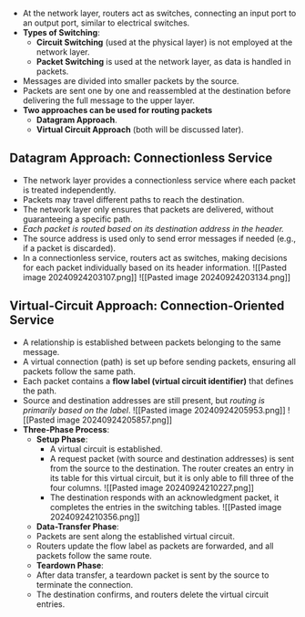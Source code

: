    - At the network layer, routers act as switches, connecting an input port to an output port, similar to electrical switches.
- **Types of Switching**:
	 - **Circuit Switching** (used at the physical layer) is not employed at the network layer.
	 - **Packet Switching** is used at the network layer, as data is handled in packets.
- Messages are divided into smaller packets by the source.
- Packets are sent one by one and reassembled at the destination before delivering the full message to the upper layer.
- **Two approaches can be used for routing packets**
	 - **Datagram Approach**.
	 - **Virtual Circuit Approach** (both will be discussed later).

## Datagram Approach: Connectionless Service
   - The network layer provides a connectionless service where each packet is treated independently.
   - Packets may travel different paths to reach the destination.
   - The network layer only ensures that packets are delivered, without guaranteeing a specific path.
   - *Each packet is routed based on its destination address in the header.*
   - The source address is used only to send error messages if needed (e.g., if a packet is discarded).
   - In a connectionless service, routers act as switches, making decisions for each packet individually based on its header information.
   ![[Pasted image 20240924203107.png]]
   ![[Pasted image 20240924203134.png]]

## Virtual-Circuit Approach: Connection-Oriented Service
- A relationship is established between packets belonging to the same message.
- A virtual connection (path) is set up before sending packets, ensuring all packets follow the same path.
- Each packet contains a **flow label (virtual circuit identifier)** that defines the path.
- Source and destination addresses are still present, but *routing is primarily based on the label*.
![[Pasted image 20240924205953.png]]
![[Pasted image 20240924205857.png]]
- **Three-Phase Process**:
	- **Setup Phase**: 
		 - A virtual circuit is established.
		 - A request packet (with source and destination addresses) is sent from the source to the destination. The router creates an entry in its table for this virtual circuit, but it is only able to fill three of the four columns.
		 ![[Pasted image 20240924210227.png]]
		 - The destination responds with an acknowledgment packet, it completes the entries in the switching tables. ![[Pasted image 20240924210356.png]]
	- **Data-Transfer Phase**: 
	 - Packets are sent along the established virtual circuit.
	 - Routers update the flow label as packets are forwarded, and all packets follow the same route.
	- **Teardown Phase**: 
	 - After data transfer, a teardown packet is sent by the source to terminate the connection.
	 - The destination confirms, and routers delete the virtual circuit entries.
